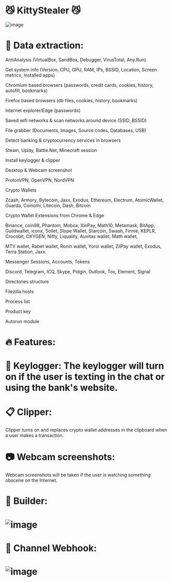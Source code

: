 # 😼 KittyStealer 😼
![image](https://github.com/Bricky1337/KittyStealer/assets/143651065/2e16b2e7-6f6b-4017-a38b-cca2e3350838)

# 🔱 Data extraction:
AntiAnalysis (VirtualBox, SandBox, Debugger, VirusTotal, Any.Run)

Get system info (Version, CPU, GPU, RAM, IPs, BSSID, Location, Screen metrics, Installed apps)

Chromium based browsers (passwords, credit cards, cookies, history, autofill, bookmarks)

Firefox based browsers (db files, cookies, history, bookmarks)

Internet explorer/Edge (passwords)

Saved wifi networks & scan networks around device (SSID, BSSID)

File grabber (Documents, Images, Source codes, Databases, USB)

Detect banking & cryptocurrency services in browsers

Steam, Uplay, Battle.Net, Minecraft session

Install keylogger & clipper

Desktop & Webcam screenshot

ProtonVPN, OpenVPN, NordVPN

Crypto Wallets

Zcash, Armory, Bytecoin, Jaxx, Exodus, Ethereum, Electrum, AtomicWallet, Guarda, Coinomi, Litecoin, Dash, Bitcoin

Crypto Wallet Extensions from Chrome & Edge

Binance, coin98, Phantom, Mobox, XinPay, Math10, Metamask, BitApp, Guildwallet, iconx, Sollet, Slope Wallet, Starcoin, Swash, Finnie, KEPLR, Crocobit, OXYGEN, Nifty, Liquality, Auvitas wallet, Math wallet,

MTV wallet, Rabet wallet, Ronin wallet, Yoroi wallet, ZilPay wallet, Exodus, Terra Station, Jaxx.

Messenger Sessions, Accounts, Tokens

Discord, Telegram, ICQ, Skype, Pidgin, Outlook, Tox, Element, Signal

Directories structure

Filezilla hosts

Process list

Product key

Autorun module

# 🔥 Features:

# 🎹 Keylogger: The keylogger will turn on if the user is texting in the chat or using the bank's website.

# 📋 Clipper:

Clipper turns on and replaces crypto wallet addresses in the clipboard when a user makes a transaction.

# 📷 Webcam screenshots:

Webcam screenshots will be taken if the user is watching something obscene on the Internet.

# 🔨 Builder:

# ![image](https://github.com/Bricky1337/KittyStealer/assets/143651065/a908080e-ca9b-40be-81f5-4463e87ce0a3)

# 📢 Channel Webhook:

# ![image](https://github.com/Bricky1337/KittyStealer/assets/143651065/e7b4cc5e-011b-4248-903e-9f0ee0a06e24)
